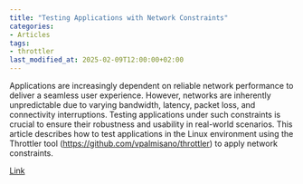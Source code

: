 ```yaml
---
title: "Testing Applications with Network Constraints"
categories:
- Articles
tags:
- throttler
last_modified_at: 2025-02-09T12:00:00+02:00
---
```


Applications are increasingly dependent on reliable network performance to deliver a seamless user experience. However, networks are inherently unpredictable due to varying bandwidth, latency, packet loss, and connectivity interruptions. Testing applications under such constraints is crucial to ensure their robustness and usability in real-world scenarios. This article describes how to test applications in the Linux environment using the Throttler tool (https://github.com/vpalmisano/throttler) to apply network constraints.

[Link](https://medium.com/@vpalmisano/testing-applications-with-network-constraints-d0ca2a9bcff2)
